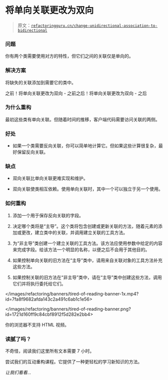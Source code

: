 # 将单向关联更改为双向

> 原文：[`refactoringguru.cn/change-unidirectional-association-to-bidirectional`](https://refactoringguru.cn/change-unidirectional-association-to-bidirectional)

### 问题

你有两个类需要使用对方的特性，但它们之间的关联仅是单向的。

### 解决方案

将缺失的关联添加到需要它的类中。

之前！将单向关联更改为双向 - 之前之后！将单向关联更改为双向 - 之后

### 为什么重构

最初这些类有单向关联。但随着时间的推移，客户端代码需要访问关联的两侧。

### 好处

+   如果一个类需要反向关联，你可以简单地计算它。但如果这些计算很复杂，最好保留反向关联。

### 缺点

+   双向关联比单向关联更难实现和维护。

+   双向关联使类相互依赖。使用单向关联时，其中一个可以独立于另一个使用。

### 如何重构

1.  添加一个用于保存反向关联的字段。

1.  决定哪个类将是“主导”。这个类将包含创建或更新关联的方法，随着元素的添加或更改，建立类中的关联，并调用建立关联的工具方法。

1.  为“非主导”类创建一个建立关联的工具方法。该方法应使用参数中给定的内容来完成字段。给该方法一个明显的名称，以便之后不会用于其他目的。

1.  如果控制单向关联的旧方法在“主导”类中，请用来自关联对象的工具方法补充这些方法。

1.  如果控制关联的旧方法在“非主导”类中，请在“主导”类中创建这些方法，调用它们并将执行委托给它们。

</images/refactoring/banners/tired-of-reading-banner-1x.mp4?id=7fa8f9682afda143c2a491c6ab1c1e56>

</images/refactoring/banners/tired-of-reading-banner.png?id=1721d160ff9c84cbf8912f5d282e2bb4>

你的浏览器不支持 HTML 视频。

### 读腻了吗？

不奇怪，阅读我们这里所有文本需要 7 小时。

尝试我们的互动重构课程。它提供了一种更轻松的学习新知识的方法。

*让我们看看…*
